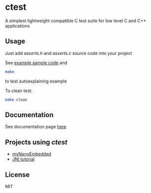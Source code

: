 # ctest

A simplest lightweight compatible C test suite for low level C and C++ applications

## Usage

Just add _asserts.h_ and _asserts.c_ source code into your project

See [example sample code](https://github.com/devfabiosilva/ctest/tree/master/example) and

```sh
make
```

to test autoexplaining example

To clean test:
```sh
make clean
```

## Documentation

See documentation page [here](https://devfabiosilva.github.io/ctest/)

## Projects using _ctest_

- [myNanoEmbedded](https://github.com/devfabiosilva/myNanoEmbedded)
- [JNI tutorial](https://github.com/devfabiosilva/jni_tutorial)

## License

MIT

